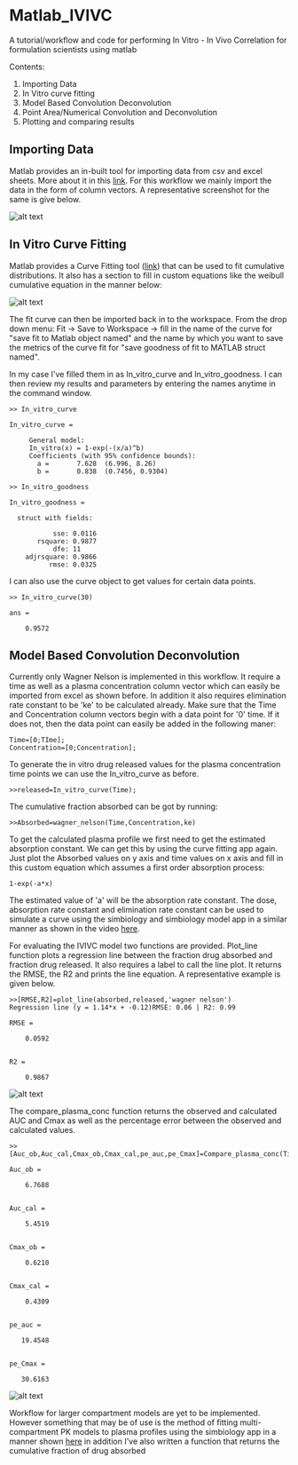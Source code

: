 # Matlab_IVIVC
A tutorial/workflow and code for performing In Vitro - In Vivo Correlation for formulation scientists using matlab

Contents:
1) Importing Data
2) In Vitro curve fitting
3) Model Based Convolution Deconvolution 
4) Point Area/Numerical Convolution and Deconvolution
5) Plotting and comparing results

## Importing Data

Matlab provides an in-built tool for importing data from csv and excel sheets. More about it in this [link](https://in.mathworks.com/help/matlab/ref/importtool.html). 
For this workflow we mainly import the data in the form of column vectors. A representative screenshot for the same is give below.

![alt text](https://github.com/RishalAggarwal/Matlab_IVIVC/blob/master/images/import_data.jpg)

## In Vitro Curve Fitting

Matlab provides a Curve Fitting tool ([link](https://in.mathworks.com/help/curvefit/curve-fitting.html)) that can be used to fit cumulative distributions. It also has a section to fill in custom equations like the weibull cumulative equation in the manner below:

![alt text](https://github.com/RishalAggarwal/Matlab_IVIVC/blob/master/images/in_vitro.jpg)

The fit curve can then be imported back in to the workspace. From the drop down menu: Fit -> Save to Workspace -> fill in the name of the curve for "save fit to Matlab object named" and the name by which you want to save the metrics of the curve fit for "save goodness of fit to MATLAB struct named". 

In my case I've filled them in as In_vitro_curve and In_vitro_goodness. I can then review my results and parameters by entering the names anytime in the command window.

```
>> In_vitro_curve

In_vitro_curve = 

     General model:
     In_vitro(x) = 1-exp(-(x/a)^b)
     Coefficients (with 95% confidence bounds):
       a =       7.628  (6.996, 8.26)
       b =       0.838  (0.7456, 0.9304)

>> In_vitro_goodness

In_vitro_goodness = 

  struct with fields:

           sse: 0.0116
       rsquare: 0.9877
           dfe: 11
    adjrsquare: 0.9866
          rmse: 0.0325
```
I can also use the curve object to get values for certain data points.

```
>> In_vitro_curve(30)

ans =

    0.9572 
```

##  Model Based Convolution Deconvolution 

Currently only Wagner Nelson is implemented in this workflow. It require a time as well as a plasma concentration column vector which can easily be imported from excel as shown before. In addition it also requires elimination rate constant to be 'ke' to be calculated already. Make sure that the Time and Concentration column vectors begin with a data point for '0' time. If it does not, then the data point can easily be added in the following maner:

```
Time=[0;TIme];
Concentration=[0;Concentration];
```
To generate the in vitro drug released values for the plasma concentration time points we can use the In_vitro_curve as before.
```
>>released=In_vitro_curve(Time);
```
The cumulative fraction absorbed can be got by running:

``` 
>>Absorbed=wagner_nelson(Time,Concentration,ke)
```

To get the calculated plasma profile we first need to get the estimated absorption constant. We can get this by using the curve fitting app again. Just plot the Absorbed values on y axis and time values on x axis and fill in this custom equation which assumes a first order absorption process:

```
1-exp(-a*x)
```

The estimated value of 'a' will be the absorption rate constant. The dose, absorption rate constant and elimination rate constant can be used to simulate a curve using the simbiology and simbiology model app in a similar manner as shown in the video [here](https://www.mathworks.com/videos/simulating-a-model-in-simbiology-117245.html).

For evaluating the IVIVC model two functions are provided. Plot_line function plots a regression line between the fraction drug absorbed and fraction drug released. It also requires a label to call the line plot. It returns the RMSE, the R2 and prints the line equation. A representative example is given below.

```
>>[RMSE,R2]=plot_line(absorbed,released,'wagner nelson')
Regression line (y = 1.14*x + -0.12)RMSE: 0.06 | R2: 0.99

RMSE =

    0.0592


R2 =

    0.9867

```

![alt text](https://github.com/RishalAggarwal/Matlab_IVIVC/blob/master/images/Wagner_nelson_img.jpg)

The compare_plasma_conc function returns the observed and calculated AUC and Cmax as well as the percentage error between the observed and calculated values.

```
>> [Auc_ob,Auc_cal,Cmax_ob,Cmax_cal,pe_auc,pe_Cmax]=Compare_plasma_conc(Time,Concentration,time_calculated,conc_calculated)

Auc_ob =

    6.7688


Auc_cal =

    5.4519


Cmax_ob =

    0.6210


Cmax_cal =

    0.4309


pe_auc =

   19.4548


pe_Cmax =

   30.6163
   ```

![alt text](https://github.com/RishalAggarwal/Matlab_IVIVC/blob/master/images/plasma_profile.jpg)

Workflow for larger compartment models are yet to be implemented. However something that may be of use is the method of fitting multi-compartment PK models to plasma profiles using the simbiology app in a manner shown [here](https://www.mathworks.com/help/simbio/ug/calculate-NCA-and-estimate-PKPD-parameters.html) in addition I've also written a function that returns the cumulative fraction of drug absorbed
